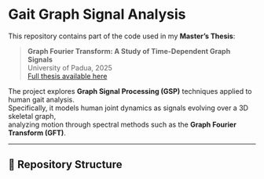 # Gait Graph Signal Analysis

This repository contains part of the code used in my **Master’s Thesis**:

> **Graph Fourier Transform: A Study of Time-Dependent Graph Signals**  
> University of Padua, 2025  
> [Full thesis available here](https://thesis.unipd.it/handle/20.500.12608/91831)

The project explores **Graph Signal Processing (GSP)** techniques applied to human gait analysis.  
Specifically, it models human joint dynamics as signals evolving over a 3D skeletal graph,  
analyzing motion through spectral methods such as the **Graph Fourier Transform (GFT)**.

---

## 📂 Repository Structure

